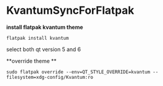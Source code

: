 # KvantumSyncForFlatpak

**install flatpak kvantum theme**

    flatpak install kvantum

select both qt version 5 and 6

**override theme **

    sudo flatpak override --env=QT_STYLE_OVERRIDE=kvantum --filesystem=xdg-config/Kvantum:ro
